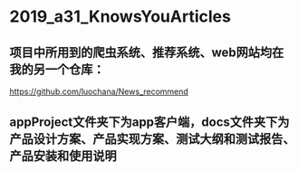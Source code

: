 # 2019_a31_KnowsYouArticles
## 项目中所用到的爬虫系统、推荐系统、web网站均在我的另一个仓库：
  https://github.com/luochana/News_recommend

## appProject文件夹下为app客户端，docs文件夹下为产品设计方案、产品实现方案、测试大纲和测试报告、产品安装和使用说明
